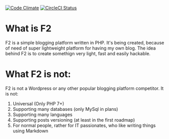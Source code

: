 [![Code Climate](https://codeclimate.com/github/renegat59/f2.png)](https://codeclimate.com/github/renegat59/f2)
[![CircleCI Status](https://circleci.com/gh/renegat59/f2.svg?style=shield)](https://circleci.com/gh/renegat59/f2) 

# What is F2
F2 is a simple blogging platform written in PHP. It's being created, because of need of super lightweight platform for having my own blog.
The idea behind F2 is to create somethign very light, fast and easily hackable.

# What F2 is not:
F2 is not a Wordpress or any other popular blogging platform competitor. It is not:
1. Universal (Only PHP 7+)
2. Supporting many databases (only MySql in plans)
3. Supporting many languages
4. Supporting posts versioning (at least in the first roadmap)
5. For normal people, rather for IT passionates, who like writing things using Markdown
